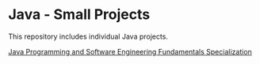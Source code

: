 # Java - Small Projects

This repository includes individual Java projects.

[Java Programming and Software Engineering Fundamentals Specialization](https://www.coursera.org/account/accomplishments/specialization/certificate/DLBZNS5Z82LN)
